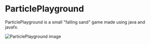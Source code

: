 # ParticlePlayground
ParticlePlayground is a small "falling sand" game made using java and javafx.

![ParticlePlayground image](http://i.imgur.com/xZZ1ozZ.png)
